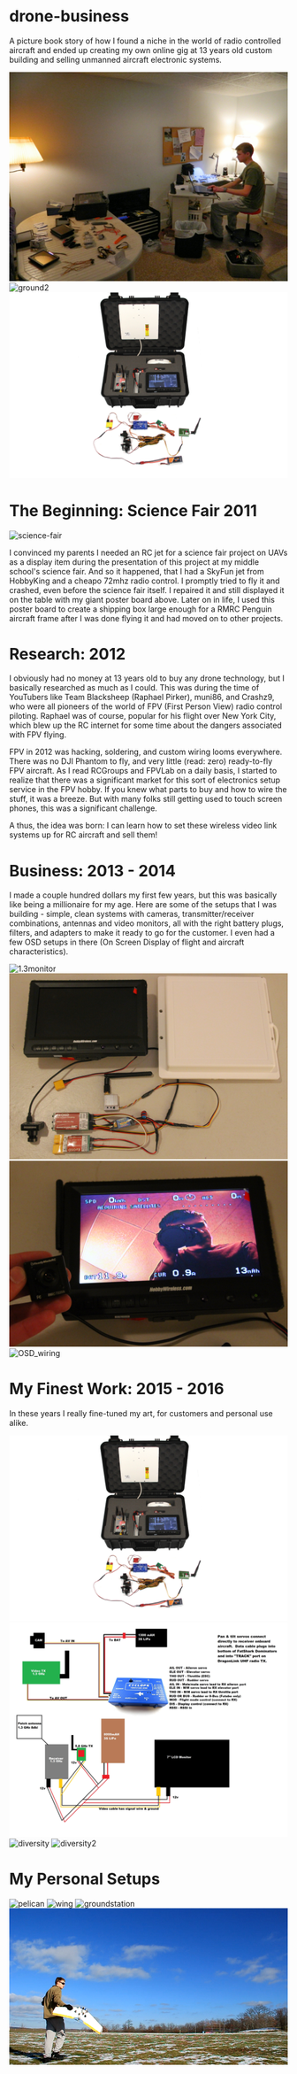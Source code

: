 # drone-business
 A picture book story of how I found a niche in the world of radio controlled aircraft
 and ended up creating my own online gig at 13 years old custom building and selling unmanned aircraft 
 electronic systems.

![workshop](./pics/workshop1.jpg)
![ground2](./pics/wing_field_station.jpg)
![highq](./pics/case_setup_full.jpg)


# The Beginning: Science Fair 2011
![science-fair](./pics/sciencefair.JPG)

I convinced my parents I needed an RC jet for a science fair project on UAVs as a display item during 
the presentation of this project at my middle school's science fair.  And so it happened, that I had a 
SkyFun jet from HobbyKing and a cheapo 72mhz radio control.  I promptly tried to fly it and crashed, even 
before the science fair itself.  I repaired it and still displayed it on the table with my giant poster board 
above.  Later on in life, I used this poster board to create a shipping box large enough for a RMRC Penguin 
aircraft frame after I was done flying it and had moved on to other projects.

# Research: 2012
I obviously had no money at 13 years old to buy any drone technology, but I basically researched as much as I could. 
This was during the time of YouTubers like Team Blacksheep (Raphael Pirker), muni86, and Crashz9, who were all pioneers of 
the world of FPV (First Person View) radio control piloting.  Raphael was of course, popular for his flight over New 
York City, which blew up the RC internet for some time about the dangers associated with FPV flying.

FPV in 2012 was hacking, soldering, and custom wiring looms everywhere.  There was no DJI Phantom to fly, and 
very little (read: zero) ready-to-fly FPV aircraft.  As I read RCGroups and FPVLab on a daily basis, I started to 
realize that there was a significant market for this sort of electronics setup service in the FPV hobby.  If you knew 
what parts to buy and how to wire the stuff, it was a breeze.  But with many folks still getting used to touch screen 
phones, this was a significant challenge.

A thus, the idea was born: I can learn how to set these wireless video link systems up for RC aircraft and sell them!

# Business: 2013 - 2014
I made a couple hundred dollars my first few years, but this was basically like being a millionaire for 
my age.  Here are some of the setups that I was building - simple, clean systems with cameras, 
transmitter/receiver combinations, antennas and video monitors, all with the right battery plugs, filters, and adapters to 
make it ready to go for the customer.  I even had a few OSD setups in there (On Screen Display of flight 
and aircraft characteristics).

![1.3monitor](./pics/1.3_setup_monitor.jpg)
![ezosd](./pics/EZOSD_setup_full.jpg)
![OSD](./pics/HW_monitor_camera.jpg)
![OSD_wiring](./pics/OSD_setup.jpg)

# My Finest Work: 2015 - 2016
In these years I really fine-tuned my art, for customers and personal use alike.

![highq](./pics/case_setup_full.jpg)
![wiring](./pics/Wiring.jpg)
![diversity](./pics/diversity_setup_back.JPG)
![diversity2](./pics/diversity_setup_antenna.JPG)


# My Personal Setups
![pelican](./pics/RMRC_Pelican_field.jpg)
![wing](./pics/wing_field_station.jpg)
![groundstation](./pics/ground_station_CTH.jpg)
![launch](./pics/handlaunch.png)








